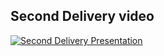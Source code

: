 ## Second Delivery video
[![Second Delivery Presentation](http://i3.ytimg.com/vi/_x5cZlm83jk/maxresdefault.jpg)](https://youtu.be/_x5cZlm83jk)
